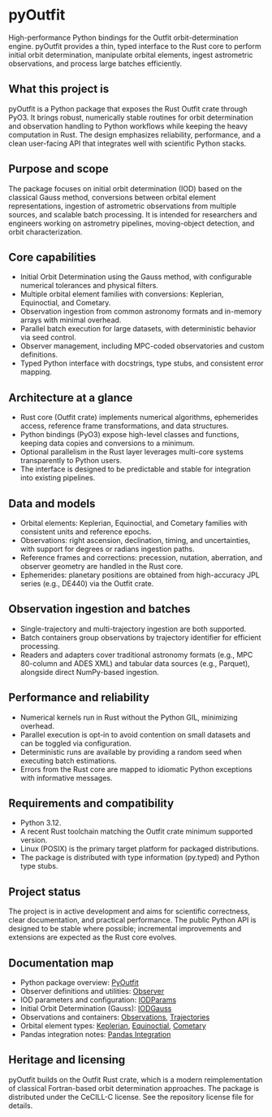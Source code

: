 # pyOutfit

High-performance Python bindings for the Outfit orbit-determination engine. pyOutfit provides a thin, typed interface to the Rust core to perform initial orbit determination, manipulate orbital elements, ingest astrometric observations, and process large batches efficiently.

## What this project is

pyOutfit is a Python package that exposes the Rust Outfit crate through PyO3. It brings robust, numerically stable routines for orbit determination and observation handling to Python workflows while keeping the heavy computation in Rust. The design emphasizes reliability, performance, and a clean user-facing API that integrates well with scientific Python stacks.

## Purpose and scope

The package focuses on initial orbit determination (IOD) based on the classical Gauss method, conversions between orbital element representations, ingestion of astrometric observations from multiple sources, and scalable batch processing. It is intended for researchers and engineers working on astrometry pipelines, moving-object detection, and orbit characterization.

## Core capabilities

- Initial Orbit Determination using the Gauss method, with configurable numerical tolerances and physical filters.
- Multiple orbital element families with conversions: Keplerian, Equinoctial, and Cometary.
- Observation ingestion from common astronomy formats and in-memory arrays with minimal overhead.
- Parallel batch execution for large datasets, with deterministic behavior via seed control.
- Observer management, including MPC-coded observatories and custom definitions.
- Typed Python interface with docstrings, type stubs, and consistent error mapping.

## Architecture at a glance

- Rust core (Outfit crate) implements numerical algorithms, ephemerides access, reference frame transformations, and data structures.
- Python bindings (PyO3) expose high-level classes and functions, keeping data copies and conversions to a minimum.
- Optional parallelism in the Rust layer leverages multi-core systems transparently to Python users.
- The interface is designed to be predictable and stable for integration into existing pipelines.

## Data and models

- Orbital elements: Keplerian, Equinoctial, and Cometary families with consistent units and reference epochs.
- Observations: right ascension, declination, timing, and uncertainties, with support for degrees or radians ingestion paths.
- Reference frames and corrections: precession, nutation, aberration, and observer geometry are handled in the Rust core.
- Ephemerides: planetary positions are obtained from high-accuracy JPL series (e.g., DE440) via the Outfit crate.

## Observation ingestion and batches

- Single-trajectory and multi-trajectory ingestion are both supported.
- Batch containers group observations by trajectory identifier for efficient processing.
- Readers and adapters cover traditional astronomy formats (e.g., MPC 80-column and ADES XML) and tabular data sources (e.g., Parquet), alongside direct NumPy-based ingestion.

## Performance and reliability

- Numerical kernels run in Rust without the Python GIL, minimizing overhead.
- Parallel execution is opt-in to avoid contention on small datasets and can be toggled via configuration.
- Deterministic runs are available by providing a random seed when executing batch estimations.
- Errors from the Rust core are mapped to idiomatic Python exceptions with informative messages.

## Requirements and compatibility

- Python 3.12.
- A recent Rust toolchain matching the Outfit crate minimum supported version.
- Linux (POSIX) is the primary target platform for packaged distributions.
- The package is distributed with type information (py.typed) and Python type stubs.

## Project status

The project is in active development and aims for scientific correctness, clear documentation, and practical performance. The public Python API is designed to be stable where possible; incremental improvements and extensions are expected as the Rust core evolves.

## Documentation map

- Python package overview: [PyOutfit](api/py_outfit.md)
- Observer definitions and utilities: [Observer](api/observer.md)
- IOD parameters and configuration: [IODParams](api/iod_params.md)
- Initial Orbit Determination (Gauss): [IODGauss](api/iod_gauss.md)
- Observations and containers: [Observations](api/observations.md), [Trajectories](api/trajectories.md)
- Orbital element types: [Keplerian](api/orbit_type/keplerian.md), [Equinoctial](api/orbit_type/equinoctial.md), [Cometary](api/orbit_type/cometary.md)
- Pandas integration notes: [Pandas Integration](api/pandas_pyoutfit.md)

## Heritage and licensing

pyOutfit builds on the Outfit Rust crate, which is a modern reimplementation of classical Fortran-based orbit determination approaches. The package is distributed under the CeCILL-C license. See the repository license file for details.